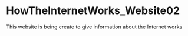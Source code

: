# HowTheInternetWorks_Website02
This website is being create to give information about the Internet works
